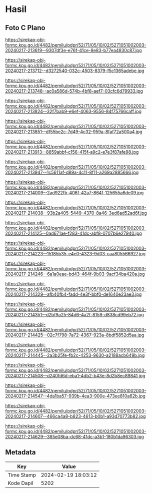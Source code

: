 # Hasil

## Foto C Plano

https://sirekap-obj-formc.kpu.go.id/4482/pemilu/pdpr/52/71/05/10/02/5271051002003-20240217-213619--9307df3e-e76f-41ce-8e83-b77ea4830c87.jpg

https://sirekap-obj-formc.kpu.go.id/4482/pemilu/pdpr/52/71/05/10/02/5271051002003-20240217-213712--d3272540-032c-4503-8379-f5c1365adebe.jpg

https://sirekap-obj-formc.kpu.go.id/4482/pemilu/pdpr/52/71/05/10/02/5271051002003-20240217-213748--ac0a586d-574b-4bf8-aef7-03cfc6d79933.jpg

https://sirekap-obj-formc.kpu.go.id/4482/pemilu/pdpr/52/71/05/10/02/5271051002003-20240217-213824--32f7bab9-e6ef-4063-9556-84f75766caff.jpg

https://sirekap-obj-formc.kpu.go.id/4482/pemilu/pdpr/52/71/05/10/02/5271051002003-20240217-213851--df55be2c-7d49-4c32-959a-8faf72a500a4.jpg

https://sirekap-obj-formc.kpu.go.id/4482/pemilu/pdpr/52/71/05/10/02/5271051002003-20240217-213913--8859abbf-c156-415f-a9c2-e7e3f87afe98.jpg

https://sirekap-obj-formc.kpu.go.id/4482/pemilu/pdpr/52/71/05/10/02/5271051002003-20240217-213947--1c5611af-d89a-4c11-8f11-a269a2885666.jpg

https://sirekap-obj-formc.kpu.go.id/4482/pemilu/pdpr/52/71/05/10/02/5271051002003-20240217-214009--2ad922fb-406f-42a7-864f-125655a6de09.jpg

https://sirekap-obj-formc.kpu.go.id/4482/pemilu/pdpr/52/71/05/10/02/5271051002003-20240217-214038--93b2a405-5449-4370-8a46-3ed6ad52ad6f.jpg

https://sirekap-obj-formc.kpu.go.id/4482/pemilu/pdpr/52/71/05/10/02/5271051002003-20240217-214125--0ad671ae-f283-41dc-abf8-0707b6e27940.jpg

https://sirekap-obj-formc.kpu.go.id/4482/pemilu/pdpr/52/71/05/10/02/5271051002003-20240217-214223--15185b35-e4e0-4323-9d03-caa805566927.jpg

https://sirekap-obj-formc.kpu.go.id/4482/pemilu/pdpr/52/71/05/10/02/5271051002003-20240217-214246--6a1a0eae-bd43-464f-9b03-9acf34ba420a.jpg

https://sirekap-obj-formc.kpu.go.id/4482/pemilu/pdpr/52/71/05/10/02/5271051002003-20240217-214329--afb40fb4-fadd-4e3f-bbf0-de1640e23ae3.jpg

https://sirekap-obj-formc.kpu.go.id/4482/pemilu/pdpr/52/71/05/10/02/5271051002003-20240217-214351--d2bf9a25-84d6-4a2f-8159-d838cd99eb72.jpg

https://sirekap-obj-formc.kpu.go.id/4482/pemilu/pdpr/52/71/05/10/02/5271051002003-20240217-214425--02c7f798-7a72-4367-923a-8bdf5852d5aa.jpg

https://sirekap-obj-formc.kpu.go.id/4482/pemilu/pdpr/52/71/05/10/02/5271051002003-20240217-214445--2a3b25fe-fb2c-4253-9630-a2188acb649b.jpg

https://sirekap-obj-formc.kpu.go.id/4482/pemilu/pdpr/52/71/05/10/02/5271051002003-20240217-214508--d240fd6d-eba1-4db2-b43e-8d2b8ec89841.jpg

https://sirekap-obj-formc.kpu.go.id/4482/pemilu/pdpr/52/71/05/10/02/5271051002003-20240217-214547--4da1ba57-939b-4ea3-900e-473ee810a62b.jpg

https://sirekap-obj-formc.kpu.go.id/4482/pemilu/pdpr/52/71/05/10/02/5271051002003-20240217-214607--466ca4a8-b823-4613-b0b1-a93d70773b82.jpg

https://sirekap-obj-formc.kpu.go.id/4482/pemilu/pdpr/52/71/05/10/02/5271051002003-20240217-214629--385e08ba-dc68-41dc-a3b1-180b1da96303.jpg


## Metadata

| Key        | Value               |
| ---------- | ------------------- |
| Time Stamp | 2024-02-19 18:03:12 |
| Kode Dapil | 5202                |



